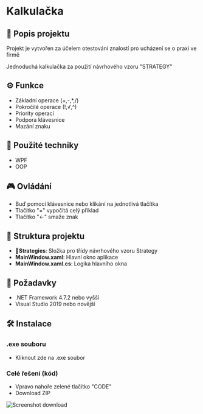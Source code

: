 # Kalkulačka

## 📜 Popis projektu

Projekt je vytvořen za účelem otestování znalostí pro ucházení se o praxi ve firmě

Jednoduchá kalkulačka za použití návrhového vzoru "STRATEGY"

## ⚙️ Funkce

- Základní operace (+,-,*,/)
- Pokročilé operace (!,√,^)
- Priority operací
- Podpora klávesnice
- Mazání znaku

## 🧠 Použité techniky
- WPF
- OOP

## 🎮 Ovládání
- Buď pomocí klávesnice nebo klikání na jednotlivá tlačítka
- Tlačítko "=" vypočítá celý příklad
- Tlačítko "←" smaže znak

## 📂 Struktura projektu

- **📂Strategies**: Složka pro třídy návrhového vzoru Strategy
- **MainWindow.xaml**: Hlavní okno aplikace
- **MainWindow.xaml.cs**: Logika hlavního okna

## 🔧 Požadavky

- .NET Framework 4.7.2 nebo vyšší
- Visual Studio 2019 nebo novější

## 🛠️ Instalace
### .exe souboru
- Kliknout zde na .exe soubor
### Celé řešení (kód)
- Vpravo nahoře zelené tlačítko "CODE"
- Download ZIP

![Screenshot download](calculator_download.png)



